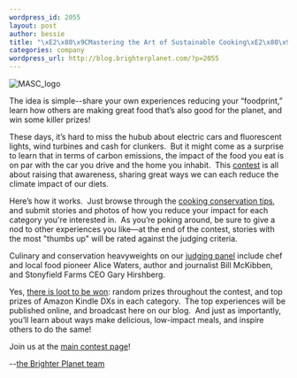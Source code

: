 ```yaml
--- 
wordpress_id: 2055
layout: post
author: bessie
title: "\xE2\x80\x9CMastering the Art of Sustainable Cooking\xE2\x80\x9D Contest"
categories: company
wordpress_url: http://blog.brighterplanet.com/?p=2055
---
```

![MASC_logo](http://farm3.static.flickr.com/2550/3940523063_83c435f5f5.jpg)

The idea is simple--share your own experiences reducing your “foodprint,” learn how others are making great food that’s also good for the planet, and win some killer prizes!

These days, it’s hard to miss the hubub about electric cars and fluorescent lights, wind turbines and cash for clunkers.  But it might come as a surprise to learn that in terms of carbon emissions, the impact of the food you eat is on par with the car you drive and the home you inhabit.  This [contest](http://blog.brighterplanet.com/sustainable-cooking/) is all about raising that awareness, sharing great ways we can each reduce the climate impact of our diets.

Here’s how it works.  Just browse through the [cooking conservation tips](http://brighterplanet.com/personal-actions/list/tagged_with?tag[name]=cooking), and submit stories and photos of how you reduce your impact for each category you're interested in.  As you’re poking around, be sure to give a nod to other experiences you like—at the end of the contest, stories with the most "thumbs up" will be rated against the judging criteria.

Culinary and conservation heavyweights on our [judging panel](http://blog.brighterplanet.com/sustainable-cooking/judges/) include chef and local food pioneer Alice Waters, author and journalist Bill McKibben, and Stonyfield Farms CEO Gary Hirshberg.

Yes, [there is loot to be won](http://blog.brighterplanet.com/sustainable-cooking/prizes/): random prizes throughout the contest, and top prizes of Amazon Kindle DXs in each category.  The top experiences will be published online, and broadcast here on our blog.  And just as importantly, you’ll learn about ways make delicious, low-impact meals, and inspire others to do the same!

Join us at the [main contest page](http://blog.brighterplanet.com/sustainable-cooking/)!

--[the Brighter Planet team](http://brighterplanet.com/)
